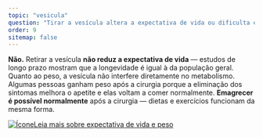 ```yaml
---
topic: "vesicula"
question: "Tirar a vesícula altera a expectativa de vida ou dificulta emagrecer?"
order: 9
sitemap: false
---
```


**Não.** Retirar a vesícula **não reduz a expectativa de vida** — estudos de longo prazo mostram que a longevidade é igual à da população geral. Quanto ao peso, a vesícula não interfere diretamente no metabolismo. Algumas pessoas ganham peso após a cirurgia porque a eliminação dos sintomas melhora o apetite e elas voltam a comer normalmente. **Emagrecer é possível normalmente** após a cirurgia — dietas e exercícios funcionam da mesma forma.

<p><a href="{% link _posts/2025-10-20-vida-sem-vesicula-cuidados-qualidade-vida.md %}">
  <img src="/assets/images/icon-document.svg" class="icon" alt="Ícone" />Leia mais sobre expectativa de vida e peso</a></p>
